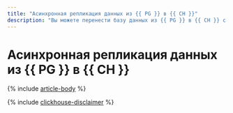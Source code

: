 ```yaml
---
title: "Асинхронная репликация данных из {{ PG }} в {{ CH }}"
description: "Вы можете перенести базу данных из {{ PG }} в {{ CH }} с помощью сервиса {{ data-transfer-full-name }}."
---
```


# Асинхронная репликация данных из {{ PG }} в {{ CH }}

{% include [article-body](../../_tutorials/dataplatform/rdbms-to-clickhouse.md) %}

{% include [clickhouse-disclaimer](../../_includes/clickhouse-disclaimer.md) %}
